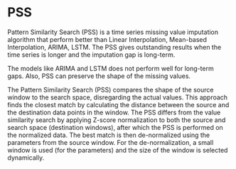 # PSS
Pattern Similarity Search (PSS) is a time series missing value imputation algorithm that perform better than Linear Interpolation, Mean-based Interpolation, ARIMA, LSTM. The PSS gives outstanding results when the time series is longer and the imputation gap is long-term. 

The models like ARIMA and LSTM does not perform well for long-term gaps. Also, PSS can preserve the shape of the missing values.

The Pattern Similarity Search (PSS) compares the shape of the source window to the search space, disregarding the actual values. This approach finds the closest match by calculating the distance between the source and the destination data points in the window. The PSS differs from the value similarity search by applying Z-score normalization to both the source and search space (destination windows), after which the PSS is performed on the normalized data. The best match is then de-normalized using the parameters from the source window. For the de-normalization, a small window is used (for the parameters) and the size of the window is selected dynamically.
